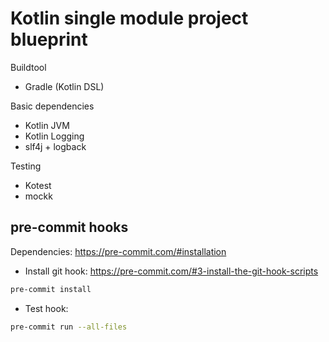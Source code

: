 Kotlin single module project blueprint
======================================

Buildtool
* Gradle (Kotlin DSL)

Basic dependencies
* Kotlin JVM
* Kotlin Logging
* slf4j + logback

Testing
* Kotest
* mockk

## pre-commit hooks

Dependencies: https://pre-commit.com/#installation

* Install git hook: https://pre-commit.com/#3-install-the-git-hook-scripts
```bash
pre-commit install
```
* Test hook:
```bash
pre-commit run --all-files
```
